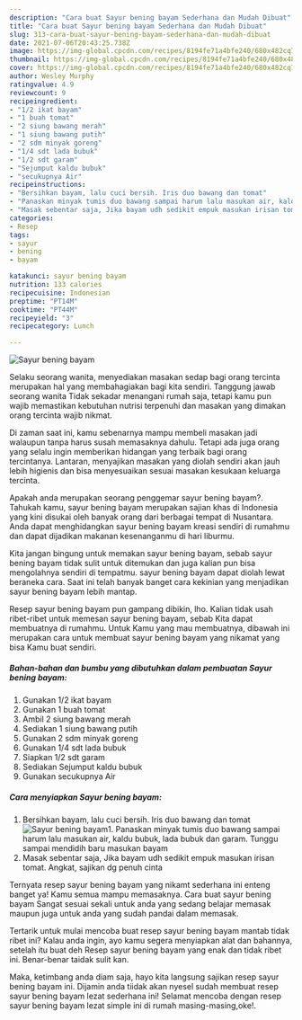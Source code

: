 ```yaml
---
description: "Cara buat Sayur bening bayam Sederhana dan Mudah Dibuat"
title: "Cara buat Sayur bening bayam Sederhana dan Mudah Dibuat"
slug: 313-cara-buat-sayur-bening-bayam-sederhana-dan-mudah-dibuat
date: 2021-07-06T20:43:25.738Z
image: https://img-global.cpcdn.com/recipes/8194fe71a4bfe240/680x482cq70/sayur-bening-bayam-foto-resep-utama.jpg
thumbnail: https://img-global.cpcdn.com/recipes/8194fe71a4bfe240/680x482cq70/sayur-bening-bayam-foto-resep-utama.jpg
cover: https://img-global.cpcdn.com/recipes/8194fe71a4bfe240/680x482cq70/sayur-bening-bayam-foto-resep-utama.jpg
author: Wesley Murphy
ratingvalue: 4.9
reviewcount: 9
recipeingredient:
- "1/2 ikat bayam"
- "1 buah tomat"
- "2 siung bawang merah"
- "1 siung bawang putih"
- "2 sdm minyak goreng"
- "1/4 sdt lada bubuk"
- "1/2 sdt garam"
- "Sejumput kaldu bubuk"
- "secukupnya Air"
recipeinstructions:
- "Bersihkan bayam, lalu cuci bersih. Iris duo bawang dan tomat"
- "Panaskan minyak tumis duo bawang sampai harum lalu masukan air, kaldu bubuk, lada bubuk dan garam. Tunggu sampai mendidih baru masukan bayam"
- "Masak sebentar saja, Jika bayam udh sedikit empuk masukan irisan tomat. Angkat, sajikan dg penuh cinta"
categories:
- Resep
tags:
- sayur
- bening
- bayam

katakunci: sayur bening bayam 
nutrition: 133 calories
recipecuisine: Indonesian
preptime: "PT14M"
cooktime: "PT44M"
recipeyield: "3"
recipecategory: Lunch

---
```



![Sayur bening bayam](https://img-global.cpcdn.com/recipes/8194fe71a4bfe240/680x482cq70/sayur-bening-bayam-foto-resep-utama.jpg)

Selaku seorang wanita, menyediakan masakan sedap bagi orang tercinta merupakan hal yang membahagiakan bagi kita sendiri. Tanggung jawab seorang  wanita Tidak sekadar menangani rumah saja, tetapi kamu pun wajib memastikan kebutuhan nutrisi terpenuhi dan masakan yang dimakan orang tercinta wajib nikmat.

Di zaman  saat ini, kamu sebenarnya mampu membeli masakan jadi walaupun tanpa harus susah memasaknya dahulu. Tetapi ada juga orang yang selalu ingin memberikan hidangan yang terbaik bagi orang tercintanya. Lantaran, menyajikan masakan yang diolah sendiri akan jauh lebih higienis dan bisa menyesuaikan sesuai masakan kesukaan keluarga tercinta. 



Apakah anda merupakan seorang penggemar sayur bening bayam?. Tahukah kamu, sayur bening bayam merupakan sajian khas di Indonesia yang kini disukai oleh banyak orang dari berbagai tempat di Nusantara. Anda dapat menghidangkan sayur bening bayam kreasi sendiri di rumahmu dan dapat dijadikan makanan kesenanganmu di hari liburmu.

Kita jangan bingung untuk memakan sayur bening bayam, sebab sayur bening bayam tidak sulit untuk ditemukan dan juga kalian pun bisa mengolahnya sendiri di tempatmu. sayur bening bayam dapat diolah lewat beraneka cara. Saat ini telah banyak banget cara kekinian yang menjadikan sayur bening bayam lebih mantap.

Resep sayur bening bayam pun gampang dibikin, lho. Kalian tidak usah ribet-ribet untuk memesan sayur bening bayam, sebab Kita dapat membuatnya di rumahmu. Untuk Kamu yang mau membuatnya, dibawah ini merupakan cara untuk membuat sayur bening bayam yang nikamat yang bisa Kamu buat sendiri.

<!--inarticleads1-->

##### Bahan-bahan dan bumbu yang dibutuhkan dalam pembuatan Sayur bening bayam:

1. Gunakan 1/2 ikat bayam
1. Gunakan 1 buah tomat
1. Ambil 2 siung bawang merah
1. Sediakan 1 siung bawang putih
1. Gunakan 2 sdm minyak goreng
1. Gunakan 1/4 sdt lada bubuk
1. Siapkan 1/2 sdt garam
1. Sediakan Sejumput kaldu bubuk
1. Gunakan secukupnya Air




<!--inarticleads2-->

##### Cara menyiapkan Sayur bening bayam:

1. Bersihkan bayam, lalu cuci bersih. Iris duo bawang dan tomat
<img src="https://img-global.cpcdn.com/steps/e0ed9f3136c524e1/160x128cq70/sayur-bening-bayam-langkah-memasak-1-foto.jpg" alt="Sayur bening bayam">1. Panaskan minyak tumis duo bawang sampai harum lalu masukan air, kaldu bubuk, lada bubuk dan garam. Tunggu sampai mendidih baru masukan bayam
1. Masak sebentar saja, Jika bayam udh sedikit empuk masukan irisan tomat. Angkat, sajikan dg penuh cinta




Ternyata resep sayur bening bayam yang nikamt sederhana ini enteng banget ya! Kamu semua mampu memasaknya. Cara buat sayur bening bayam Sangat sesuai sekali untuk anda yang sedang belajar memasak maupun juga untuk anda yang sudah pandai dalam memasak.

Tertarik untuk mulai mencoba buat resep sayur bening bayam mantab tidak ribet ini? Kalau anda ingin, ayo kamu segera menyiapkan alat dan bahannya, setelah itu buat deh Resep sayur bening bayam yang enak dan tidak ribet ini. Benar-benar taidak sulit kan. 

Maka, ketimbang anda diam saja, hayo kita langsung sajikan resep sayur bening bayam ini. Dijamin anda tiidak akan nyesel sudah membuat resep sayur bening bayam lezat sederhana ini! Selamat mencoba dengan resep sayur bening bayam lezat simple ini di rumah masing-masing,oke!.

